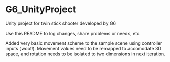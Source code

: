 # G6_UnityProject
Unity project for twin stick shooter developed by G6

Use this README to log changes, share problems or needs, etc.

Added very basic movement scheme to the sample scene using controller inputs (woot!). Movement values need to be remapped to accomodate 3D space, and rotation needs to be isolated to two dimensions in next iteration.
